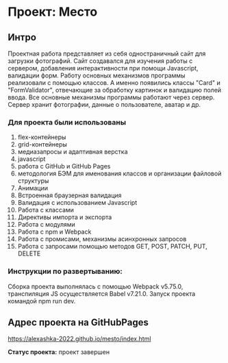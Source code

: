 # Проект: Место

## Интро
Проектная работа представляет из себя одностраничный сайт для загрузки фотографий. 
Сайт создавался для изучения работы с сервером, добавления интерактивности при помощи Javascript,
валидации форм.
Работу основных механизмов программы реализовали с помощью классов.
А именно появились классы "Card" и "FormValidator", отвечающие за обработку 
картинок и валидацию полей ввода.
Все основные механизмы программы работают через сервер. Сервер хранит
фотографии, данные о пользователе, аватар и др.

### Для проекта были использованы 
1. flex-контейнеры
2. grid-контейнеры
3. медиазапросы и адаптивная верстка
4. javascript
5. работа с GitHub и GitHub Pages
6. методология БЭМ для именования классов и организации файловой структуры
7. Анимации
8. Встроенная браузерная валидация
9. Валидация с использованием Javascript
10. Работа с классами
11. Директивы импорта и экспорта
12. Работа с модулями
13. Работа с npm и Webpack
14. Работа с промисами, механизмы асинхронных запросов
15. Работа с запросами помощью методов GET, POST, PATCH, PUT, DELETE 

### Инструкции по развертыванию:
Сборка проекта выполнялась с помощью Webpack v5.75.0, транспиляция JS осуществляется Babel v7.21.0.
Запуск проекта командой npm run dev.

## Адрес проекта на GitHubPages
https://alexashka-2022.github.io/mesto/index.html

**Статус проекта:** проект завершен